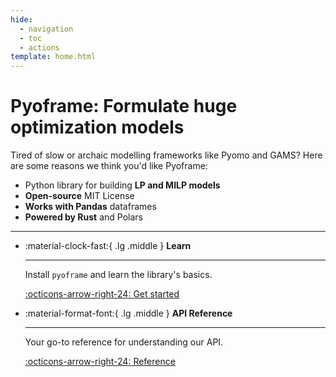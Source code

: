 ```yaml
---
hide:
  - navigation
  - toc
  - actions
template: home.html
---
```

# Pyoframe: Formulate huge optimization models 

Tired of slow or archaic modelling frameworks like Pyomo and GAMS? 
Here are some reasons we think you'd like Pyoframe:

- Python library for building **LP and MILP models**
- **Open-source** MIT License
- **Works with Pandas** dataframes
- **Powered by Rust** and Polars

---

<div class="grid cards" markdown>

-   :material-clock-fast:{ .lg .middle } __Learn__

    ---

    Install `pyoframe` and learn the library's basics.

    [:octicons-arrow-right-24: Get started](./learn/01_getting-started/01_installation.md)

<!-- -   :fontawesome-brands-markdown:{ .lg .middle } __Why Pyoframe?__

    ---

    Compare our speed and memory-usage to other libraries and prepare to be amazed.

    [:octicons-arrow-right-24: Benchmarks](#)

-   :material-scale-balance:{ .lg .middle } __Deep dive__

    ---
    Understand our unique approach to building models with Polars dataframes. 
    
    [:octicons-arrow-right-24: Deep dive](#) -->

-   :material-format-font:{ .lg .middle } __API Reference__

    ---

    Your go-to reference for understanding our API.

    [:octicons-arrow-right-24: Reference](./reference/)

</div>